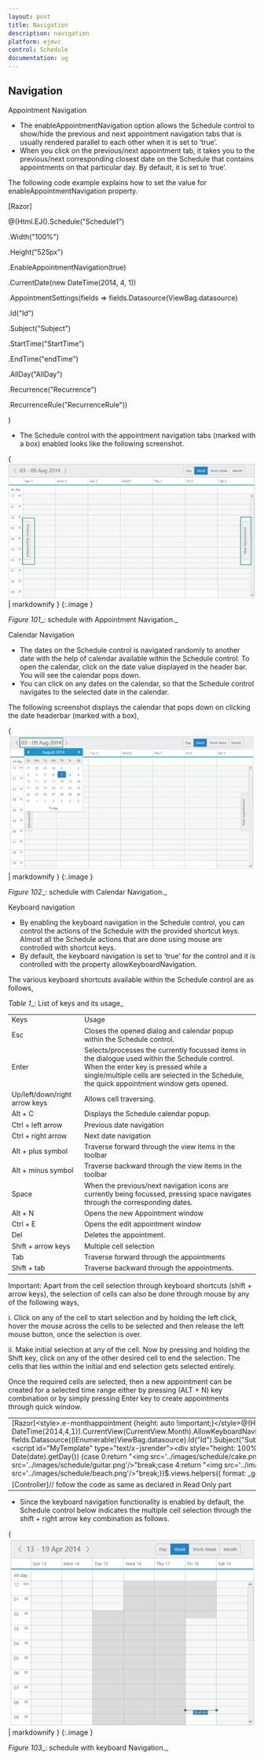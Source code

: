 ```yaml
---
layout: post
title: Navigation
description: navigation
platform: ejmvc
control: Schedule
documentation: ug
---
```


## Navigation

Appointment Navigation

* The enableAppointmentNavigation option allows the Schedule control to show/hide the previous and next appointment navigation tabs that is usually rendered parallel to each other when it is set to ‘true’. 
* When you click on the previous/next appointment tab, it takes you to the previous/next corresponding closest date on the Schedule that contains appointments on that particular day. By default, it is set to ‘true’.

The following code example explains how to set the value for enableAppointmentNavigation property.



[Razor]

@(Html.EJ().Schedule("Schedule1")

.Width("100%")

.Height("525px")

.EnableAppointmentNavigation(true)

.CurrentDate(new DateTime(2014, 4, 1))

.AppointmentSettings(fields => fields.Datasource(ViewBag.datasource)

.Id("Id")

.Subject("Subject")

.StartTime("StartTime")

.EndTime("endTime")

.AllDay("AllDay")

.Recurrence("Recurrence")

.RecurrenceRule("RecurrenceRule"))

)



* The Schedule control with the appointment navigation tabs (marked with a box) enabled looks like the following screenshot.

{ ![](Navigation_images/Navigation_img1.png) | markdownify }
{:.image }


_Figure_ _101__:  schedule with Appointment Navigation._

Calendar Navigation

* The dates on the Schedule control is navigated randomly to another date with the help of calendar available within the Schedule control. To open the calendar, click on the date value displayed in the header bar. You will see the calendar pops down.
* You can click on any dates on the calendar, so that the Schedule control navigates to the selected date in the calendar.

The following screenshot displays the calendar that pops down on clicking the date headerbar (marked with a box),



{ ![](Navigation_images/Navigation_img2.png) | markdownify }
{:.image }


 _Figure_ _102__:  schedule with Calendar Navigation._



Keyboard navigation

* By enabling the keyboard navigation in the Schedule control, you can control the actions of the Schedule with the provided shortcut keys. Almost all the Schedule actions that are done using mouse are controlled with shortcut keys. 
* By default, the keyboard navigation is set to ‘true’ for the control and it is controlled with the property allowKeyboardNavigation.

The various keyboard shortcuts available within the Schedule control are as follows, 



_Table_ _1__: List of keys and its usage_

<table>
<tr>
<td>
Keys</td><td>
Usage</td></tr>
<tr>
<td>
Esc</td><td>
Closes the opened dialog and calendar popup within the Schedule control.</td></tr>
<tr>
<td>
Enter</td><td>
Selects/processes the currently focussed items in the dialogue used within the Schedule control. When the enter key is pressed while a single/multiple cells are selected in the Schedule, the quick appointment window gets opened.</td></tr>
<tr>
<td>
Up/left/down/right arrow keys</td><td>
Allows cell traversing.</td></tr>
<tr>
<td>
Alt + C</td><td>
Displays the Schedule calendar popup.</td></tr>
<tr>
<td>
Ctrl + left arrow</td><td>
Previous date navigation</td></tr>
<tr>
<td>
Ctrl + right arrow</td><td>
Next date navigation</td></tr>
<tr>
<td>
Alt + plus symbol</td><td>
Traverse forward through the view items in the toolbar</td></tr>
<tr>
<td>
Alt + minus symbol</td><td>
Traverse backward through the view items in the toolbar</td></tr>
<tr>
<td>
Space</td><td>
When the previous/next navigation icons are currently being focussed, pressing space navigates through the corresponding dates.</td></tr>
<tr>
<td>
Alt + N</td><td>
Opens the new Appointment window</td></tr>
<tr>
<td>
Ctrl + E</td><td>
Opens the edit appointment window</td></tr>
<tr>
<td>
Del</td><td>
Deletes the appointment.</td></tr>
<tr>
<td>
Shift + arrow keys</td><td>
Multiple cell selection</td></tr>
<tr>
<td>
Tab</td><td>
Traverse forward through the appointments</td></tr>
<tr>
<td>
Shift + tab</td><td>
Traverse backward through the appointments.</td></tr>
</table>






Important: Apart from the cell selection through keyboard shortcuts (shift + arrow keys), the selection of cells can also be done through mouse by any of the following ways,

i. Click on any of the cell to start selection and by holding the left click, hover the mouse across the cells to be selected and then release the left mouse button, once the selection is over.

ii. Make initial selection at any of the cell. Now by pressing and holding the Shift key, click on any of the other desired cell to end the selection. The cells that lies within the initial and end selection gets selected entirely.

Once the required cells are selected, then a new appointment can be created for a selected time range either by pressing (ALT + N) key combination or by simply pressing Enter key to create appointments through quick window.





<table>
<tr>
<td>
[Razor]&lt;style&gt;.e-monthappointment {height: auto !important;}&lt;/style&gt;@(Html.EJ().Schedule("Schedule1").Width("100%").Height("525px").CurrentDate(new DateTime(2014,4,1)).CurrentView(CurrentView.Month).AllowKeyboardNavigation(true).AppointmentSettings(fields => fields.Datasource((IEnumerable)ViewBag.datasource).Id("Id").Subject("Subject").StartTime("StartTime").EndTime("EndTime").AllDay("AllDay").Recurrence("Recurrence").RecurrenceRule("RecurrenceRule")).AppointmentTemplateId("#MyTemplate"))&lt;script id="MyTemplate" type="text/x-jsrender"&gt;&lt;div style="height: 100%"&gt;&lt;div style="float: left; width: 50px;"&gt;{{:~format(StartTime)}}&lt;/div&gt;&lt;div&gt;&lt;div&gt;{{:Subject}}&lt;div&gt;&lt;/div&gt;&lt;/div&gt;&lt;/script&gt;&lt;script&gt;function _getImages(date) {switch (new Date(date).getDay()) {case 0:return "&lt;img src='../images/schedule/cake.png'/&gt;"break;case 1:return "&lt;img src='../images/schedule/basketball.png'/&gt;"break;case 2:return "&lt;img src='../images/schedule/rugby.png'/&gt;"break;case 3:return "&lt;img src='../images/schedule/guitar.png'/&gt;"break;case 4:return "&lt;img src='../images/schedule/music.png'/&gt;"break;case 5:return "&lt;img src='../images/schedule/doctor.png'/&gt;"break;case 6:return "&lt;img src='../images/schedule/beach.png'/&gt;"break;}}$.views.helpers({ format: _getImages });&lt;/script&gt;</td></tr>
<tr>
<td>
[Controller]// follow the code as same as declared in Read Only part</td></tr>
</table>


* Since the keyboard navigation functionality is enabled by default, the Schedule control below indicates the multiple cell selection through the shift + right arrow key combination as follows.



{ ![](Navigation_images/Navigation_img3.png) | markdownify }
{:.image }


   _Figure_ _103__:  schedule with keyboard Navigation._

